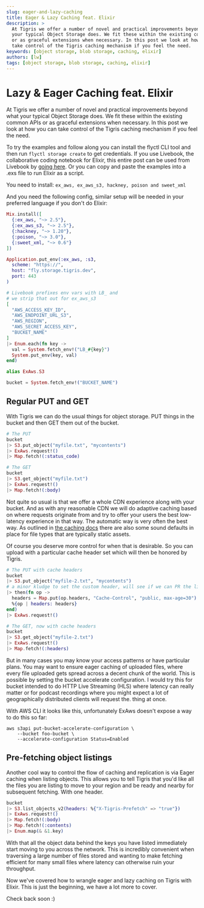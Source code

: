 ```yaml
---
slug: eager-and-lazy-caching
title: Eager & Lazy Caching feat. Elixir
description: >
  At Tigris we offer a number of novel and practical improvements beyond what
  your typical Object Storage does. We fit these within the existing common APIs
  or as graceful extensions when necessary. In this post we look at how you can
  take control of the Tigris caching mechanism if you feel the need.
keywords: [object storage, blob storage, caching, elixir]
authors: [lw]
tags: [object storage, blob storage, caching, elixir]
---
```


# Lazy & Eager Caching feat. Elixir

At Tigris we offer a number of novel and practical improvements beyond what your
typical Object Storage does. We fit these within the existing common APIs or as
graceful extensions when necessary. In this post we look at how you can take
control of the Tigris caching mechanism if you feel the need.

To try the examples and follow along you can install the flyctl CLI tool and
then run `flyctl storage create` to get credentials. If you use Livebook, the
collaborative coding notebook for Elixir, this entire post can be used from
Livebook by
[going here](https://livebook.dev/run/?url=https://github.com/lawik/tigris-blogs/blob/main/1-eager-lazy/post.livemd).
Or you can copy and paste the examples into a .exs file to run Elixir as a
script.

You need to install: `ex_aws, ex_aws_s3, hackney, poison and sweet_xml`

And you need the following config, similar setup will be needed in your
preferred language if you don't do Elixir:

```elixir
Mix.install([
  {:ex_aws, "~> 2.5"},
  {:ex_aws_s3, "~> 2.5"},
  {:hackney, "~> 1.20"},
  {:poison, "~> 3.0"},
  {:sweet_xml, "~> 0.6"}
])

Application.put_env(:ex_aws, :s3,
  scheme: "https://",
  host: "fly.storage.tigris.dev",
  port: 443
)

# Livebook prefixes env vars with LB_ and
# we strip that out for ex_aws_s3
[
  "AWS_ACCESS_KEY_ID",
  "AWS_ENDPOINT_URL_S3",
  "AWS_REGION",
  "AWS_SECRET_ACCESS_KEY",
  "BUCKET_NAME"
]
|> Enum.each(fn key ->
  val = System.fetch_env!("LB_#{key}")
  System.put_env(key, val)
end)

alias ExAws.S3

bucket = System.fetch_env!("BUCKET_NAME")
```

## Regular PUT and GET

With Tigris we can do the usual things for object storage. PUT things in the
bucket and then GET them out of the bucket.

```elixir
# The PUT
bucket
|> S3.put_object("myfile.txt", "mycontents")
|> ExAws.request!()
|> Map.fetch!(:status_code)
```

```elixir
# The GET
bucket
|> S3.get_object("myfile.txt")
|> ExAws.request!()
|> Map.fetch!(:body)
```

Not quite so usual is that we offer a whole CDN experience along with your
bucket. And as with any reasonable CDN we will do adaptive caching based on
where requests originate from and try to offer your users the best low-latency
experience in that way. The automatic way is very often the best way. As
outlined in [the caching docs](https://www.tigrisdata.com/docs/objects/caching/)
there are also some sound defaults in place for file types that are typically
static assets.

Of course you deserve more control for when that is desirable. So you can upload
with a particular cache header set which will then be honored by Tigris.

```elixir
# The PUT with cache headers
bucket
|> S3.put_object("myfile-2.txt", "mycontents")
# a minor kludge to set the custom header, will see if we can PR the library :)
|> then(fn op ->
  headers = Map.put(op.headers, "Cache-Control", "public, max-age=30")
  %{op | headers: headers}
end)
|> ExAws.request!()

# The GET, now with cache headers
bucket
|> S3.get_object("myfile-2.txt")
|> ExAws.request!()
|> Map.fetch!(:headers)
```

But in many cases you may know your access patterns or have particular plans.
You may want to ensure eager caching of uploaded files, where every file
uploaded gets spread across a decent chunk of the world. This is possible by
setting the bucket accelerate configuration. I would try this for bucket
intended to do HTTP Live Streaming (HLS) where latency can really matter or for
podcast recordings where you might expect a lot of geographically distributed
clients will request the. thing at once.

With AWS CLI it looks like this, unfortunately ExAws doesn't expose a way to do
this so far:

```
aws s3api put-bucket-accelerate-configuration \
	--bucket foo-bucket \
	--accelerate-configuration Status=Enabled
```

## Pre-fetching object listings

Another cool way to control the flow of caching and replication is via Eager
caching when listing objects. This allows you to tell Tigris that you'd like all
the files you are listing to move to your region and be ready and nearby for
subsequent fetching. With one header.

```elixir
bucket
|> S3.list_objects_v2(headers: %{"X-Tigris-Prefetch" => "true"})
|> ExAws.request!()
|> Map.fetch!(:body)
|> Map.fetch!(:contents)
|> Enum.map(& &1.key)
```

With that all the object data behind the keys you have listed immediately start
moving to you across the network. This is incredibly convenient when traversing
a large number of files stored and wanting to make fetching efficient for many
small files where latency can otherwise ruin your throughput.

Now we've covered how to wrangle eager and lazy caching on Tigris with Elixir.
This is just the beginning, we have a lot more to cover.

Check back soon :)
